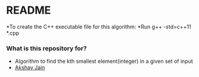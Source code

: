 # README #

*To create the C++ executable file for this algorithm:
*Run g++ -std=c++11 *.cpp

### What is this repository for? ###

* Algorithm to find the kth smallest element(integer) in a given set of input
* [Akshay Jain](https://bitbucket.org/akshjain)
